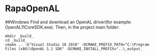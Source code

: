 # RapaOpenAL

##Windows
Find and download an OpenAL driver(for example: OpenAL11CoreSDK.exe). Then, in the project main folder:
```
mkdir _build_
cd _build_
cmake .. -G"Visual Studio 10 2010" -DCMAKE_PREFIX_PATH="C:\Program Files (x86)\OpenAL 1.1 SDK" -DCMAKE_INSTALL_PREFIX="..\_output_
```

 
